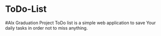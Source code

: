 # ToDo-List
#Alx Graduation Project
ToDo list is a simple web application to save Your daily tasks in order not to miss anything.
